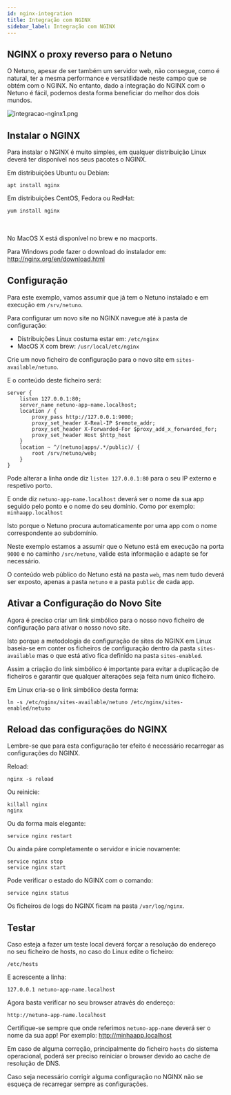 ```yaml
---
id: nginx-integration
title: Integração com NGINX
sidebar_label: Integração com NGINX
---
```


## NGINX o proxy reverso para o Netuno

O Netuno, apesar de ser também um servidor web, não consegue, como é natural, ter a mesma performance e versatilidade neste campo que se obtém com o NGINX. No entanto, dado a integração do NGINX com o Netuno é fácil, podemos desta forma beneficiar do melhor dos dois mundos.

![integracao-nginx1.png](assets/integracao-nginx1.png)

## Instalar o NGINX

Para instalar o NGINX é muito simples, em qualquer distribuição Linux deverá ter disponível nos seus pacotes o NGINX.

Em distribuições Ubuntu ou Debian:

```shell
apt install nginx
```

Em distribuições CentOS, Fedora ou RedHat:

```shell
yum install nginx
```

<br>
<br>
No MacOS X está disponível no brew e no macports.

Para Windows pode fazer o download do instalador em: http://nginx.org/en/download.html

## Configuração

Para este exemplo, vamos assumir que já tem o Netuno instalado e em execução em `/srv/netuno`.

Para configurar um novo site no NGINX navegue até à pasta de configuração:

* Distribuições Linux costuma estar em: `/etc/nginx`
* MacOS X com brew: `/usr/local/etc/nginx`

Crie um novo ficheiro de configuração para o novo site em `sites-available/netuno`.

E o conteúdo deste ficheiro será:

```editorconfig
server {
    listen 127.0.0.1:80;
    server_name netuno-app-name.localhost;
    location / {
        proxy_pass http://127.0.0.1:9000;
        proxy_set_header X-Real-IP $remote_addr;
        proxy_set_header X-Forwarded-For $proxy_add_x_forwarded_for;
        proxy_set_header Host $http_host
    }
    location ~ ^/(netuno|apps/.*/public)/ {
        root /srv/netuno/web;
    }
}
```

Pode alterar a linha onde diz `listen 127.0.0.1:80` para o seu IP externo e respetivo porto.

E onde diz `netuno-app-name.localhost` deverá ser o nome da sua app seguido pelo ponto e o nome do seu domínio. Como por exemplo: `minhaapp.localhost`

Isto porque o Netuno procura automaticamente por uma app com o nome correspondente ao subdomínio.

Neste exemplo estamos a assumir que o Netuno está em execução na porta `9000` e no caminho `/src/netuno`, valide esta informação e adapte se for necessário.

O conteúdo web público do Netuno está na pasta `web`, mas nem tudo deverá ser exposto, apenas a pasta `netuno` e a pasta `public` de cada app.

## Ativar a Configuração do Novo Site

Agora é preciso criar um link simbólico para o nosso novo ficheiro de configuração para ativar o nosso novo site.

Isto porque a metodologia de configuração de sites do NGINX em Linux baseia-se em conter os ficheiros de configuração dentro da pasta `sites-available` mas o que está ativo fica definido na pasta `sites-enabled`.

Assim a criação do link simbólico é importante para evitar a duplicação de ficheiros e garantir que qualquer alterações seja feita num único ficheiro.

Em Linux cria-se o link simbólico desta forma:

```shell
ln -s /etc/nginx/sites-available/netuno /etc/nginx/sites-enabled/netuno
```

## Reload das configurações do NGINX

Lembre-se que para esta configuração ter efeito é necessário recarregar as configurações do NGINX.

Reload:

```shell
nginx -s reload
```

Ou reinicie:

```shell
killall nginx
nginx
```

Ou da forma mais elegante:

```shell
service nginx restart
```

Ou ainda páre completamente o servidor e inicie novamente:

```shell
service nginx stop
service nginx start
```

Pode verificar o estado do NGINX com o comando:

```shell
service nginx status
```

Os ficheiros de logs do NGINX ficam na pasta `/var/log/nginx`.

## Testar

Caso esteja a fazer um teste local deverá forçar a resolução do endereço no seu ficheiro de hosts, no caso do Linux edite o ficheiro:

```plaintext
/etc/hosts
```

E acrescente a linha:

```plaintext
127.0.0.1 netuno-app-name.localhost
```

Agora basta verificar no seu browser através do endereço:

```plaintext
http://netuno-app-name.localhost
```

Certifique-se sempre que onde referimos `netuno-app-name` deverá ser o nome da sua app! Por exemplo: <a href="http://minhaapp.localhost" target="_blank">http://minhaapp.localhost</a>

Em caso de alguma correção, principalmente do ficheiro `hosts` do sistema operacional, poderá ser preciso reiniciar o browser devido ao cache de resolução de DNS.

Caso seja necessário corrigir alguma configuração no NGINX não se esqueça de recarregar sempre as configurações.
